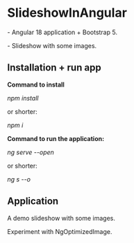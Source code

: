 # SlideshowInAngular

\- Angular 18 application + Bootstrap 5.

\- Slideshow with some images.

## Installation + run app

**Command to install**

_npm install_

or shorter:

_npm i_

**Command to run the application:**

_ng serve --open_

or shorter:

_ng s --o_

## Application

A demo slideshow with some images.

Experiment with NgOptimizedImage.